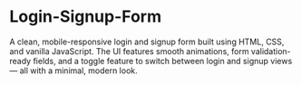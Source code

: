 # Login-Signup-Form
A clean, mobile-responsive login and signup form built using HTML, CSS, and vanilla JavaScript. The UI features smooth animations, form validation-ready fields, and a toggle feature to switch between login and signup views — all with a minimal, modern look.
